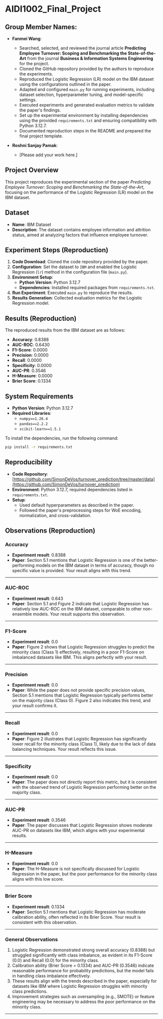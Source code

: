 # AIDI1002_Final_Project

## Group Member Names:
- **Fanmei Wang**:
  - Searched, selected, and reviewed the journal article **Predicting Employee Turnover: Scoping and Benchmarking the State-of-the-Art** from the journal **Business & Information Systems Engineering** for the project.
  - Cloned the GitHub repository provided by the authors to reproduce the experiments.
  - Reproduced the Logistic Regression (LR) model on the IBM dataset using the configurations outlined in the paper.
  - Adapted and configured `main.py` for running experiments, including dataset selection, hyperparameter tuning, and model-specific settings.
  - Executed experiments and generated evaluation metrics to validate the paper's findings.
  - Set up the experimental environment by installing dependencies using the provided `requirements.txt` and ensuring compatibility with Python 3.12.7.
  - Documented reproduction steps in the README and prepared the final project template.  
  
- **Roshni Sanjay Pamak**:
  - [Please add your work here.]
    
## Project Overview
This project reproduces the experimental section of the paper *Predicting Employee Turnover: Scoping and Benchmarking the State-of-the-Art*, focusing on the performance of the Logistic Regression (LR) model on the IBM dataset.

## Dataset
- **Name**: IBM Dataset
- **Description**: The dataset contains employee information and attrition status, aimed at analyzing factors that influence employee turnover.

## Experiment Steps (Reproduction)
1. **Code Download**: Cloned the code repository provided by the paper.
2. **Configuration**: Set the dataset to `IBM` and enabled the Logistic Regression (`lr`) method in the configuration file (`main.py`).
3. **Environment Setup**: 
   - **Python Version**: Python 3.12.7
   - **Dependencies**: Installed required packages from `requirements.txt`.
4. **Run Experiment**: Executed `main.py` to reproduce the results.
5. **Results Generation**: Collected evaluation metrics for the Logistic Regression model.

## Results (Reproduction)
The reproduced results from the IBM dataset are as follows:
- **Accuracy**: 0.8388
- **AUC-ROC**: 0.6430
- **F1-Score**: 0.0000
- **Precision**: 0.0000
- **Recall**: 0.0000
- **Specificity**: 0.0000
- **AUC-PR**: 0.3546
- **H-Measure**: 0.0000
- **Brier Score**: 0.1334

## System Requirements
- **Python Version**: Python 3.12.7
- **Required Libraries**:
  - `numpy==1.26.4`
  - `pandas==2.2.2`
  - `scikit-learn==1.5.1`

To install the dependencies, run the following command:

```bash
pip install -r requirements.txt
```

## Reproducibility
- **Code Repository**: [https://github.com/SimonDeVos/turnover_prediction/tree/master/data](https://github.com/SimonDeVos/turnover_prediction)
- **Environment**: Python 3.12.7, required dependencies listed in `requirements.txt`.
- **Setup**:
  - Used default hyperparameters as described in the paper.
  - Followed the paper's preprocessing steps for WoE encoding, normalization, and cross-validation.

## Observations (Reproduction)

### **Accuracy**
- **Experiment result**: 0.8388
- **Paper**: Section 5.1 mentions that Logistic Regression is one of the better-performing models on the IBM dataset in terms of accuracy, though no specific value is provided. Your result aligns with this trend.

---

### **AUC-ROC**
- **Experiment result**: 0.643
- **Paper**: Section 5.1 and Figure 2 indicate that Logistic Regression has relatively low AUC-ROC on the IBM dataset, comparable to other non-ensemble models. Your result supports this observation.

---

### **F1-Score**
- **Experiment result**: 0.0
- **Paper**: Figure 2 shows that Logistic Regression struggles to predict the minority class (Class 1) effectively, resulting in a poor F1-Score on imbalanced datasets like IBM. This aligns perfectly with your result.

---

### **Precision**
- **Experiment result**: 0.0
- **Paper**: While the paper does not provide specific precision values, Section 5.1 mentions that Logistic Regression typically performs better on the majority class (Class 0). Figure 2 also indicates this trend, and your result confirms it.

---

### **Recall**
- **Experiment result**: 0.0
- **Paper**: Figure 2 illustrates that Logistic Regression has significantly lower recall for the minority class (Class 1), likely due to the lack of data balancing techniques. Your result reflects this issue.

---

### **Specificity**
- **Experiment result**: 0.0
- **Paper**: The paper does not directly report this metric, but it is consistent with the observed trend of Logistic Regression performing better on the majority class.

---

### **AUC-PR**
- **Experiment result**: 0.3546
- **Paper**: The paper discusses that Logistic Regression shows moderate AUC-PR on datasets like IBM, which aligns with your experimental results.

---

### **H-Measure**
- **Experiment result**: 0.0
- **Paper**: The H-Measure is not specifically discussed for Logistic Regression in the paper, but the poor performance for the minority class aligns with this low score.

---

### **Brier Score**
- **Experiment result**: 0.1334
- **Paper**: Section 5.1 mentions that Logistic Regression has moderate calibration ability, often reflected in its Brier Score. Your result is consistent with this observation.

---

### **General Observations**
1. Logistic Regression demonstrated strong overall accuracy (0.8388) but struggled significantly with class imbalance, as evident in its F1-Score (0.0) and Recall (0.0) for the minority class.
2. Calibration ability (Brier Score = 0.1334) and AUC-PR (0.3546) indicate reasonable performance for probability predictions, but the model fails in handling class imbalance effectively.
3. These results align with the trends described in the paper, especially for datasets like IBM where Logistic Regression struggles with minority class predictions.
4. Improvement strategies such as oversampling (e.g., SMOTE) or feature engineering may be necessary to address the poor performance on the minority class.
---
